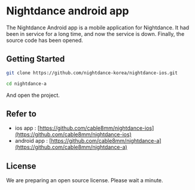 # Nightdance android app

The Nightdance Android app is a mobile application for Nightdance. It had been in service for a long time, and now the service is down. Finally, the source code has been opened.

## Getting Started

```sh
git clone https://github.com/nightdance-korea/nightdance-ios.git

cd nightdance-a
```

And open the project.

## Refer to

* ios app : [https://github.com/cable8mm/nightdance-ios](https://github.com/cable8mm/nightdance-ios)
* android app : [https://github.com/cable8mm/nightdance-a](https://github.com/cable8mm/nightdance-a)

## License

We are preparing an open source license. Please wait a minute.